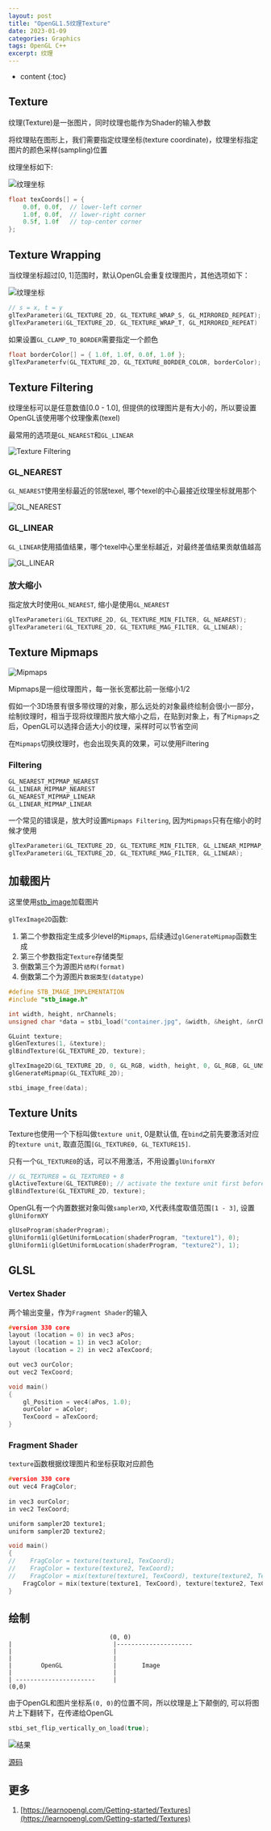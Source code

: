 ```yaml
---
layout: post
title: "OpenGL1.5纹理Texture"
date: 2023-01-09
categories: Graphics
tags: OpenGL C++
excerpt: 纹理
---
```


* content
{:toc}

## Texture

纹理(Texture)是一张图片，同时纹理也能作为Shader的输入参数

将纹理贴在图形上，我们需要指定纹理坐标(texture coordinate)，纹理坐标指定图片的颜色采样(sampling)位置

纹理坐标如下:

![纹理坐标]({{site.static}}/images/opengl-texture-coordinate.png)

```cpp
float texCoords[] = {
    0.0f, 0.0f,  // lower-left corner  
    1.0f, 0.0f,  // lower-right corner
    0.5f, 1.0f   // top-center corner
};
```

## Texture Wrapping

当纹理坐标超过[0, 1]范围时，默认OpenGL会重复纹理图片，其他选项如下：

![纹理坐标]({{site.static}}/images/opengl-texture-wrapping.png)

```cpp
// s = x, t = y
glTexParameteri(GL_TEXTURE_2D, GL_TEXTURE_WRAP_S, GL_MIRRORED_REPEAT);
glTexParameteri(GL_TEXTURE_2D, GL_TEXTURE_WRAP_T, GL_MIRRORED_REPEAT)
```

如果设置```GL_CLAMP_TO_BORDER```需要指定一个颜色

```cpp
float borderColor[] = { 1.0f, 1.0f, 0.0f, 1.0f };
glTexParameterfv(GL_TEXTURE_2D, GL_TEXTURE_BORDER_COLOR, borderColor); 
```

## Texture Filtering

纹理坐标可以是任意数值[0.0 - 1.0], 但提供的纹理图片是有大小的，所以要设置OpenGL该使用哪个纹理像素(texel)

最常用的选项是`GL_NEAREST`和`GL_LINEAR`

![Texture Filtering]({{site.static}}/images/opengl-texture-filtering.png)

### GL_NEAREST

`GL_NEAREST`使用坐标最近的邻居texel, 哪个texel的中心最接近纹理坐标就用那个

![GL_NEAREST]({{site.static}}/images/opengl-texture-filter-nearest.png)

### GL_LINEAR

`GL_LINEAR`使用插值结果，哪个texel中心里坐标越近，对最终差值结果贡献值越高

![GL_LINEAR]({{site.static}}/images/opengl-texture-filter-linear.png)

### 放大缩小

指定放大时使用`GL_NEAREST`, 缩小是使用`GL_NEAREST`

```cpp
glTexParameteri(GL_TEXTURE_2D, GL_TEXTURE_MIN_FILTER, GL_NEAREST);
glTexParameteri(GL_TEXTURE_2D, GL_TEXTURE_MAG_FILTER, GL_LINEAR);
```

## Texture Mipmaps

![Mipmaps]({{site.static}}/images/opengl-texture-mipmaps.png)

Mipmaps是一组纹理图片，每一张长宽都比前一张缩小1/2

假如一个3D场景有很多带纹理的对象，那么远处的对象最终绘制会很小一部分，绘制纹理时，相当于现将纹理图片放大缩小之后，在贴到对象上，有了`Mipmaps`之后，OpenGL可以选择合适大小的纹理，采样时可以节省空间

在`Mipmaps`切换纹理时，也会出现失真的效果，可以使用Filtering

### Filtering

```cpp
GL_NEAREST_MIPMAP_NEAREST
GL_LINEAR_MIPMAP_NEAREST
GL_NEAREST_MIPMAP_LINEAR
GL_LINEAR_MIPMAP_LINEAR
```

一个常见的错误是，放大时设置`Mipmaps Filtering`, 因为`Mipmaps`只有在缩小的时候才使用

```cpp
glTexParameteri(GL_TEXTURE_2D, GL_TEXTURE_MIN_FILTER, GL_LINEAR_MIPMAP_LINEAR);
glTexParameteri(GL_TEXTURE_2D, GL_TEXTURE_MAG_FILTER, GL_LINEAR);
```

## 加载图片

这里使用[stb_image](https://github.com/nothings/stb)加载图片

`glTexImage2D`函数:

1. 第二个参数指定生成多少level的`Mipmaps`, 后续通过`glGenerateMipmap`函数生成
2. 第三个参数指定`Texture`存储类型
3. 倒数第三个为源图片`结构(format)`
4. 倒数第二个为源图片`数据类型(datatype)`

```cpp
#define STB_IMAGE_IMPLEMENTATION
#include "stb_image.h"

int width, height, nrChannels;
unsigned char *data = stbi_load("container.jpg", &width, &height, &nrChannels, 0); 

GLuint texture;
glGenTextures(1, &texture);
glBindTexture(GL_TEXTURE_2D, texture);

glTexImage2D(GL_TEXTURE_2D, 0, GL_RGB, width, height, 0, GL_RGB, GL_UNSIGNED_BYTE, data);
glGenerateMipmap(GL_TEXTURE_2D);

stbi_image_free(data);
```

## Texture Units

Texture也使用一个下标叫做`texture unit`, 0是默认值, 在`bind`之前先要激活对应的`texture unit`, 取直范围`[GL_TEXTURE0, GL_TEXTURE15]`.

只有一个`GL_TEXTURE0`的话，可以不用激活，不用设置`glUniformXY`
```cpp
// GL_TEXTURE8 = GL_TEXTURE0 + 8 
glActiveTexture(GL_TEXTURE0); // activate the texture unit first before binding texture
glBindTexture(GL_TEXTURE_2D, texture);
```

OpenGL有一个内置数据对象叫做`samplerXD`, X代表纬度取值范围`[1 - 3]`, 设置`glUniformXY`

```cpp
glUseProgram(shaderProgram);
glUniform1i(glGetUniformLocation(shaderProgram, "texture1"), 0);
glUniform1i(glGetUniformLocation(shaderProgram, "texture2"), 1);
```


## GLSL

### Vertex Shader

两个输出变量，作为`Fragment Shader`的输入

```cpp
#version 330 core
layout (location = 0) in vec3 aPos;
layout (location = 1) in vec3 aColor;
layout (location = 2) in vec2 aTexCoord;

out vec3 ourColor;
out vec2 TexCoord;

void main()
{
    gl_Position = vec4(aPos, 1.0);
    ourColor = aColor;
    TexCoord = aTexCoord;
}
```

### Fragment Shader

`texture`函数根据纹理图片和坐标获取对应颜色

```cpp
#version 330 core
out vec4 FragColor;
  
in vec3 ourColor;
in vec2 TexCoord;

uniform sampler2D texture1;
uniform sampler2D texture2;

void main()
{
//    FragColor = texture(texture1, TexCoord);
//    FragColor = texture(texture2, TexCoord);
//    FragColor = mix(texture(texture1, TexCoord), texture(texture2, TexCoord), 0.5)
    FragColor = mix(texture(texture1, TexCoord), texture(texture2, TexCoord), 0.5) * vec4(ourColor, 1.0);
}

```

## 绘制

```
                            (0, 0)
|                            |---------------------
|                            |
|                            |       
|        OpenGL              |       Image
|                            |
| ----------------------     |
(0,0)
```

由于OpenGL和图片坐标系`(0, 0)`的位置不同，所以纹理是上下颠倒的, 可以将图片上下翻转下，在传递给OpenGL

```cpp
stbi_set_flip_vertically_on_load(true);
```

![结果]({{site.static}}/images/opengl-lesson-05-result.png)

[源码](https://github.com/geemaple/learning/blob/main/learn_opengl/learn_opengl/lesson/lesson_05_texture.cpp)

## 更多

1. [https://learnopengl.com/Getting-started/Textures](https://learnopengl.com/Getting-started/Textures)